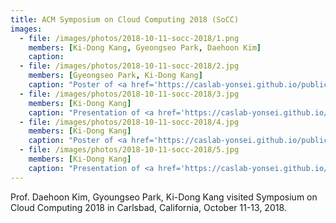 ```yaml
---
title: ACM Symposium on Cloud Computing 2018 (SoCC)
images:
  - file: /images/photos/2018-10-11-socc-2018/1.png
    members: [Ki-Dong Kang, Gyeongseo Park, Daehoon Kim] 
    caption: 
  - file: /images/photos/2018-10-11-socc-2018/2.jpg
    members: [Gyeongseo Park, Ki-Dong Kang]
    caption: "Poster of <a href='https://caslab-yonsei.github.io/publications/socc18-kdkang/'>VIP: Virtual Performance-State for Efficient Power Management of Virtual Machines</a>."
  - file: /images/photos/2018-10-11-socc-2018/3.jpg
    members: [Ki-Dong Kang]
    caption: "Presentation of <a href='https://caslab-yonsei.github.io/publications/socc18-kdkang/'>VIP: Virtual Performance-State for Efficient Power Management of Virtual Machines</a>."
  - file: /images/photos/2018-10-11-socc-2018/4.jpg
    members: [Ki-Dong Kang]
    caption: "Poster of <a href='https://caslab-yonsei.github.io/publications/socc18-kdkang/'>VIP: Virtual Performance-State for Efficient Power Management of Virtual Machines</a>."
  - file: /images/photos/2018-10-11-socc-2018/5.jpg
    members: [Ki-Dong Kang]
    caption: "Presentation of <a href='https://caslab-yonsei.github.io/publications/socc18-kdkang/'>VIP: Virtual Performance-State for Efficient Power Management of Virtual Machines</a>."
---
```


Prof. Daehoon Kim, Gyoungseo Park, Ki-Dong Kang visited Symposium on Cloud Computing 2018 in Carlsbad, California, October 11-13, 2018.